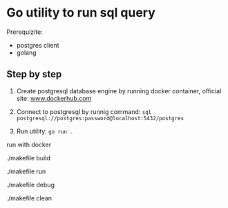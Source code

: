 # Go utility to run sql query

Prerequizite:
- postgres client
- golang 

## Step by step
1. Create postgresql database engine by running docker container, official site: www.dockerhub.com 

2. Connect to postgresql by runnig command: 
``` sql postgresql://postgres:password@localhost:5432/postgres ```
3. Run utility: 
``` go run . ```


run with docker 
<!-- build image -->
./makefile build
<!-- create container -->
./makefile run
<!-- for debug purpose  -->
./makefile debug
<!-- when done, clean by running -->
./makefile clean